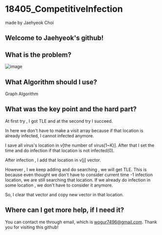 # 18405_CompetitiveInfection

made by Jaehyeok Choi

## Welcome to Jaehyeok's github!

## What is the problem?

![image](https://github.com/Choi-JaeHyeok-21500749/18405_CompetitiveInfection/blob/main/18405_pro.PNG)

## What Algorithm should I use?

Graph Algorithm

## What was the key point and the hard part?

At first try , I got TLE and at the second try I succeed.

In here we don't have to make a visit array because if that location is already infected, I cannot infected anymore.

I save all virus's location in v[the number of virus(1~K)]. After that I set the time and do infection if that location is not infected(0).

After infection , I add that location in v[j] vector.

However , I we keep adding and do searching , we will get TLE. This is because even thought we don't have to consider current time -1 infection location, we are still searching that location. If we already do infection in some location , we don't have to consider it anymore.

So, I clear that vector and copy new vector in that location.


## Where can I get more help, if I need it?

You can contact me through email, which is wogur7496@gmail.com.
Thank you for visiting this github!
